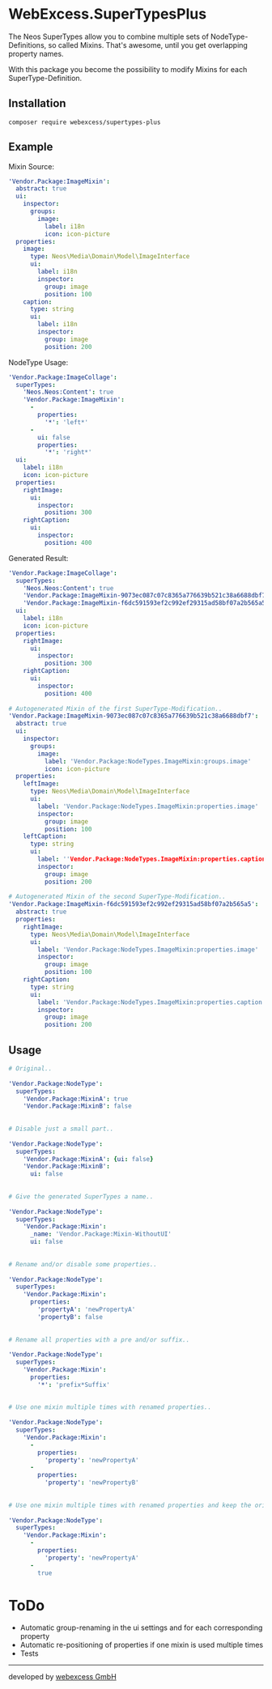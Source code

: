 # WebExcess.SuperTypesPlus

The Neos SuperTypes allow you to combine multiple sets of NodeType-Definitions, so called Mixins. That's awesome, until you get overlapping property names.

With this package you become the possibility to modify Mixins for each SuperType-Definition.

## Installation

    composer require webexcess/supertypes-plus

## Example

Mixin Source:
```yaml
'Vendor.Package:ImageMixin':
  abstract: true
  ui:
    inspector:
      groups:
        image:
          label: i18n
          icon: icon-picture
  properties:
    image:
      type: Neos\Media\Domain\Model\ImageInterface
      ui:
        label: i18n
        inspector:
          group: image
          position: 100
    caption:
      type: string
      ui:
        label: i18n
        inspector:
          group: image
          position: 200
```

NodeType Usage:
```yaml
'Vendor.Package:ImageCollage':
  superTypes:
    'Neos.Neos:Content': true
    'Vendor.Package:ImageMixin':
      -
        properties:
          '*': 'left*'
      -
        ui: false
        properties:
          '*': 'right*'
  ui:
    label: i18n
    icon: icon-picture
  properties:
    rightImage:
      ui:
        inspector:
          position: 300
    rightCaption:
      ui:
        inspector:
          position: 400
```

Generated Result:
```yaml
'Vendor.Package:ImageCollage':
  superTypes:
    'Neos.Neos:Content': true
    'Vendor.Package:ImageMixin-9073ec087c07c8365a776639b521c38a6688dbf7': true
    'Vendor.Package:ImageMixin-f6dc591593ef2c992ef29315ad58bf07a2b565a5': true
  ui:
    label: i18n
    icon: icon-picture
  properties:
    rightImage:
      ui:
        inspector:
          position: 300
    rightCaption:
      ui:
        inspector:
          position: 400
  
# Autogenerated Mixin of the first SuperType-Modification..
'Vendor.Package:ImageMixin-9073ec087c07c8365a776639b521c38a6688dbf7':
  abstract: true
  ui:
    inspector:
      groups:
        image:
          label: 'Vendor.Package:NodeTypes.ImageMixin:groups.image'
          icon: icon-picture
  properties:
    leftImage:
      type: Neos\Media\Domain\Model\ImageInterface
      ui:
        label: 'Vendor.Package:NodeTypes.ImageMixin:properties.image'
        inspector:
          group: image
          position: 100
    leftCaption:
      type: string
      ui:
        label: ''Vendor.Package:NodeTypes.ImageMixin:properties.caption
        inspector:
          group: image
          position: 200
  
# Autogenerated Mixin of the second SuperType-Modification..
'Vendor.Package:ImageMixin-f6dc591593ef2c992ef29315ad58bf07a2b565a5':
  abstract: true
  properties:
    rightImage:
      type: Neos\Media\Domain\Model\ImageInterface
      ui:
        label: 'Vendor.Package:NodeTypes.ImageMixin:properties.image'
        inspector:
          group: image
          position: 100
    rightCaption:
      type: string
      ui:
        label: 'Vendor.Package:NodeTypes.ImageMixin:properties.caption'
        inspector:
          group: image
          position: 200
```

## Usage

```yaml
# Original..
 
'Vendor.Package:NodeType':
  superTypes:
    'Vendor.Package:MixinA': true
    'Vendor.Package:MixinB': false
  
  
# Disable just a small part..
  
'Vendor.Package:NodeType':
  superTypes:
    'Vendor.Package:MixinA': {ui: false}
    'Vendor.Package:MixinB':
      ui: false
  
  
# Give the generated SuperTypes a name..
  
'Vendor.Package:NodeType':
  superTypes:
    'Vendor.Package:Mixin':
      _name: 'Vendor.Package:Mixin-WithoutUI'
      ui: false
  
  
# Rename and/or disable some properties..
  
'Vendor.Package:NodeType':
  superTypes:
    'Vendor.Package:Mixin':
      properties:
        'propertyA': 'newPropertyA'
        'propertyB': false
  
  
# Rename all properties with a pre and/or suffix..
  
'Vendor.Package:NodeType':
  superTypes:
    'Vendor.Package:Mixin':
      properties:
        '*': 'prefix*Suffix'
  
  
# Use one mixin multiple times with renamed properties..
  
'Vendor.Package:NodeType':
  superTypes:
    'Vendor.Package:Mixin':
      -
        properties:
          'property': 'newPropertyA'
      -
        properties:
          'property': 'newPropertyB'
  
  
# Use one mixin multiple times with renamed properties and keep the original one..
  
'Vendor.Package:NodeType':
  superTypes:
    'Vendor.Package:Mixin':
      -
        properties:
          'property': 'newPropertyA'
      -
        true
```

# ToDo

- Automatic group-renaming in the ui settings and for each corresponding property
- Automatic re-positioning of properties if one mixin is used multiple times
- Tests


------------------------------------------

developed by [webexcess GmbH](https://webexcess.ch/)
